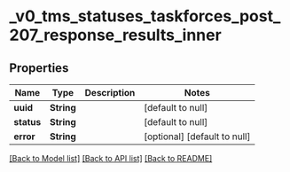 # _v0_tms_statuses_taskforces_post_207_response_results_inner
## Properties

| Name | Type | Description | Notes |
|------------ | ------------- | ------------- | -------------|
| **uuid** | **String** |  | [default to null] |
| **status** | **String** |  | [default to null] |
| **error** | **String** |  | [optional] [default to null] |

[[Back to Model list]](../README.md#documentation-for-models) [[Back to API list]](../README.md#documentation-for-api-endpoints) [[Back to README]](../README.md)


